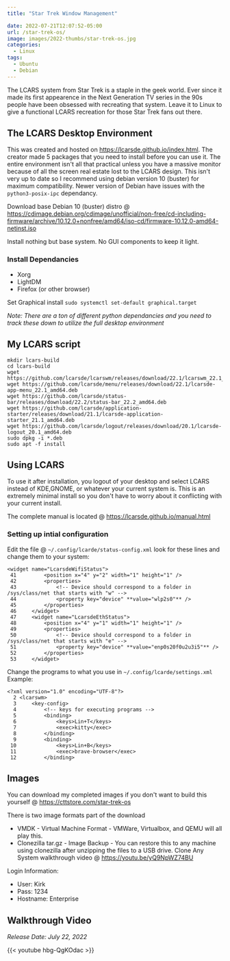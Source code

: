 ```yaml
---
title: "Star Trek Window Management"

date: 2022-07-21T12:07:52-05:00
url: /star-trek-os/
image: images/2022-thumbs/star-trek-os.jpg
categories:
  - Linux
tags:
  - Ubuntu
  - Debian
---
```

The LCARS system from Star Trek is a staple in the geek world. Ever since it made its first appearence in the Next Generation TV series in the 90s people have been obsessed with recreating that system. Leave it to Linux to give a functional LCARS recreation for those Star Trek fans out there. 
<!--more-->

## The LCARS Desktop Environment
This was created and hosted on <https://lcarsde.github.io/index.html>. The creator made 5 packages that you need to install before you can use it. The entire environment isn't all that practical unless you have a massive monitor because of all the screen real estate lost to the LCARS design. This isn't very up to date so I recommend using debian version 10 (buster) for maximum compatibility. Newer version of Debian have issues with the `python3-posix-ipc` dependancy. 

Download base Debian 10 (buster) distro @ <https://cdimage.debian.org/cdimage/unofficial/non-free/cd-including-firmware/archive/10.12.0+nonfree/amd64/iso-cd/firmware-10.12.0-amd64-netinst.iso>

Install nothing but base system. No GUI components to keep it light.

### Install Dependancies

- Xorg
- LightDM
- Firefox (or other browser)

Set Graphical install `sudo systemctl set-default graphical.target` 

*Note: There are a ton of different python dependancies and you need to track these down to utilize the full desktop environment*

## My LCARS script

```
mkdir lcars-build
cd lcars-build
wget https://github.com/lcarsde/lcarswm/releases/download/22.1/lcarswm_22.1_amd64.deb
wget https://github.com/lcarsde/menu/releases/download/22.1/lcarsde-app-menu_22.1_amd64.deb
wget https://github.com/lcarsde/status-bar/releases/download/22.2/status-bar_22.2_amd64.deb
wget https://github.com/lcarsde/application-starter/releases/download/21.1/lcarsde-application-starter_21.1_amd64.deb
wget https://github.com/lcarsde/logout/releases/download/20.1/lcarsde-logout_20.1_amd64.deb
sudo dpkg -i *.deb
sudo apt -f install
```

## Using LCARS
To use it after installation, you logout of your desktop and select LCARS instead of KDE,GNOME, or whatever your current system is. This is an extremely minimal install so you don't have to worry about it conflicting with your current install. 

The complete manual is located @ <https://lcarsde.github.io/manual.html>

### Setting up intial configuration
Edit the file @ `~/.config/lcarde/status-config.xml` look for these lines and change them to your system:
```
<widget name="LcarsdeWifiStatus">
 41         <position x="4" y="2" width="1" height="1" />
 42         <properties>
 43             <!-- Device should correspond to a folder in /sys/class/net that starts with "w" -->
 44             <property key="device" **value="wlp2s0"** />
 45         </properties>
 46     </widget>
 47     <widget name="LcarsdeEthStatus">
 48         <position x="4" y="1" width="1" height="1" />
 49         <properties>
 50             <!-- Device should correspond to a folder in /sys/class/net that starts with "e" -->
 51             <property key="device" **value="enp0s20f0u2u3i5"** />
 52         </properties>
 53     </widget>
```

Change the programs to what you use in `~/.config/lcarde/settings.xml`
Example:
```
<?xml version="1.0" encoding="UTF-8"?>
  2 <lcarswm>
  3     <key-config>
  4         <!-- keys for executing programs -->
  5         <binding>
  6             <keys>Lin+T</keys>
  7             <exec>kitty</exec>
  8         </binding>
  9         <binding>
 10             <keys>Lin+B</keys>
 11             <exec>brave-browser</exec>
 12         </binding>
```

## Images

You can download my completed images if you don't want to build this yourself @ <https://cttstore.com/star-trek-os>

There is two image formats part of the download
- VMDK - Virtual Machine Format - VMWare, Virtualbox, and QEMU will all play this.
- Clonezilla tar.gz - Image Backup - You can restore this to any machine using clonezilla after unzipping the files to a USB drive. Clone Any System walkthrough video @ <https://youtu.be/yQ9NpWZ74BU>

Login Information: 
- User: Kirk
- Pass: 1234
- Hostname: Enterprise

## Walkthrough Video
_Release Date: July 22, 2022_

{{< youtube hbg-QgKOdac >}}


